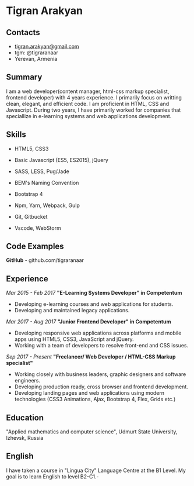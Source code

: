 # Tigran Arakyan

## Contacts 
- tigran.arakyan@gmail.com
- tgm: @tigraranaar
- Yerevan, Armenia

## Summary
I am a web developer(content manager, html-css markup specialist, frontend developer) with 4 years experience. I primarily focus on writting clean, elegant, and efficient code. I am proficient in HTML, CSS and Javascript. During two years, I have primarily worked for companies that speciallize in e-learning systems and
web applications development. 
  
## Skills
- HTML5, CSS3

- Basic Javascript (ES5, ES2015), jQuery

- SASS, LESS, Pug/Jade

- BEM's Naming Convention

- Bootstrap 4

- Npm, Yarn, Webpack, Gulp

- Git, Gitbucket

- Vscode, WebStorm 

## Code Examples 
**GitHub** - github.com/tigraranaar
  
## Experience
*Mar 2015 - Feb 2017*
**"E-Learning Systems Developer" in Competentum**

- Developing e-learning courses and web applications for students.
- Developing and maintained legacy applications.

*Mar 2017 - Aug 2017*
**"Junior Frontend Developer" in Competentum**

- Developing responsive web applications across platforms and mobile apps using HTML5, CSS3, JavaScript and jQuery.
- Working with a team of developers to resolve front-end and CSS issues.

*Sep 2017 - Present*
**"Freelancer/ Web Developer / HTML-CSS Markup specialist"**

- Working closely with business leaders, graphic designers and software engineers.
- Developing production ready, cross browser and frontend development.
- Developing landing pages and web applications using modern technologies (CSS3 Animations, Ajax, Bootstrap 4, Flex, Grids etc.)

## Education
"Applied mathematics and computer science", Udmurt State University, Izhevsk, Russia

## English
I have taken a course in "Lingua City" Language Centre at the B1 Level.
My goal is to learn English to level B2-C1.-